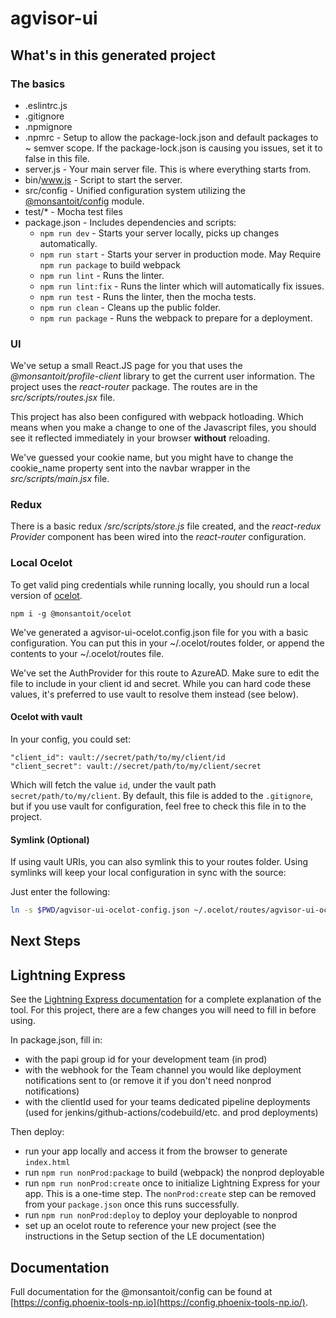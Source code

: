 # agvisor-ui

## What's in this generated project
### The basics
* .eslintrc.js
* .gitignore
* .npmignore
* .npmrc - Setup to allow the package-lock.json and default packages to ~ semver scope.  If the package-lock.json is causing you issues, set it to false in this file.
* server.js - Your main server file.  This is where everything starts from.
* bin/www.js - Script to start the server.
* src/config - Unified configuration system utilizing the [@monsantoit/config](https://artifactory.bayer.com/ui/packages/npm:%2F%2F@monsantoit%2Fconfig) module.
* test/* - Mocha test files
* package.json - Includes dependencies and scripts:
    * ```npm run dev``` - Starts your server locally, picks up changes automatically.
    * ```npm run start``` - Starts your server in production mode. May Require ```npm run package``` to build webpack
    * ```npm run lint``` - Runs the linter.
    * ```npm run lint:fix``` - Runs the linter which will automatically fix issues.
    * ```npm run test``` - Runs the linter, then the mocha tests.
    * ```npm run clean``` - Cleans up the public folder.
    * ```npm run package``` - Runs the webpack to prepare for a deployment.

### UI
We've setup a small React.JS page for you that uses the *@monsantoit/profile-client* library to get the current user information.
The project uses the *react-router* package.  The routes are in the *src/scripts/routes.jsx* file.

This project has also been configured with webpack hotloading.  Which means when you make a change to one of the Javascript files, you should see it reflected immediately in your browser **without** reloading.

We've guessed your cookie name, but you might have to change the cookie_name property sent into the navbar wrapper in the *src/scripts/main.jsx* file.

### Redux
There is a basic redux */src/scripts/store.js* file created, and the *react-redux Provider* component has been wired into the *react-router* configuration.

### Local Ocelot
To get valid ping credentials while running locally, you should run a local version of [ocelot](https://artifactory.bayer.com/ui/packages/npm:%2F%2F@monsantoit%2Fconfig).
```
npm i -g @monsantoit/ocelot
```

We've generated a agvisor-ui-ocelot.config.json file for you with a
basic configuration.  You can put this in your ~/.ocelot/routes folder, or
append the contents to your ~/.ocelot/routes file.

We've set the AuthProvider for this route to AzureAD. Make sure to edit the file
to include in your client id and secret. While you can hard code these values, it's
preferred to use vault to resolve them instead (see below).

#### Ocelot with vault

In your config, you could set:
```
"client_id": vault://secret/path/to/my/client/id
"client_secret": vault://secret/path/to/my/client/secret
```

Which will fetch the value `id`, under the vault path `secret/path/to/my/client`.
By default, this file is added to the `.gitignore`, but if you use vault for
configuration, feel free to check this file in to the project.

#### Symlink (Optional)
If using vault URIs, you can also symlink this to your routes folder. Using
symlinks will keep your local configuration in sync with the source:

Just enter the following:
``` bash
ln -s $PWD/agvisor-ui-ocelot-config.json ~/.ocelot/routes/agvisor-ui-ocelot-config.json
```





## Next Steps




## Lightning Express

See the [Lightning Express documentation](https://devtools.bayer.com/docs/phoenix/lightning-express) for a complete explanation of the tool. For this project, there are a few changes you will need to fill in before using.

In package.json, fill in:
* <teamId> with the papi group id for your development team (in prod)
* <teamsWebhookUrl> with the webhook for the Team channel you would like deployment notifications sent to (or remove it if you don't need nonprod notifications)
* <pipelineClientId> with the clientId used for your teams dedicated pipeline deployments (used for jenkins/github-actions/codebuild/etc. and prod deployments)

Then deploy:
* run your app locally and access it from the browser to generate `index.html`
* run `npm run nonProd:package` to build (webpack) the nonprod deployable
* run `npm run nonProd:create` once to initialize Lightning Express for your app. This is a one-time step. The `nonProd:create` step can be removed from your `package.json` once this runs successfully.
* run `npm run nonProd:deploy` to deploy your deployable to nonprod
* set up an ocelot route to reference your new project (see the instructions in the Setup section of the LE documentation)



## Documentation

Full documentation for the @monsantoit/config can be found at [https://config.phoenix-tools-np.io](https://config.phoenix-tools-np.io/).
